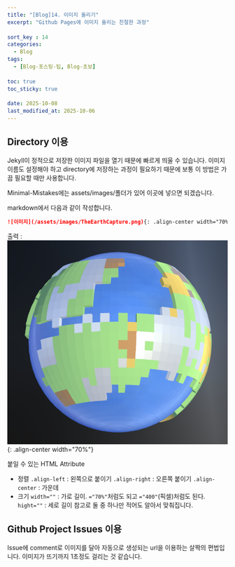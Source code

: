 ```yaml
---
title: "[Blog]14. 이미지 올리기"
excerpt: "Github Pages에 이미지 올리는 친절한 과정"

sort_key : 14
categories:
  - Blog
tags:
  - [Blog-포스팅-팁, Blog-초보]

toc: true
toc_sticky: true

date: 2025-10-08
last_modified_at: 2025-10-06
---
```

## Directory 이용
Jekyll이 정적으로 저장한 이미지 파일을 열기 때문에 빠르게 띄울 수 있습니다. 이미지 이름도 설정해야 하고 directory에 저장하는 과정이 필요하기 때문에 보통 이 방법은 가끔 필요할 때만 사용합니다.

Minimal-Mistakes에는 assets/images/폴더가 있어 이곳에 넣으면 되겠습니다.

markdown에서 다음과 같이 작성합니다.
```markdown
![이미지](/assets/images/TheEarthCapture.png){: .align-center width="70%"}
```
출력 :
![이미지](/assets/images/TheEarthCapture.png){: .align-center width="70%"}

붙일 수 있는 HTML Attribute
- 정렬
`.align-left` : 왼쪽으로 붙이기
`.align-right` : 오른쪽 붙이기
`.align-center` : 가운데
- 크기
`width=""` : 가로 길이. `="70%"`처럼도 되고 `="400"`(픽셀)처럼도 된다.
`hight=""` : 세로 길이
참고로 둘 중 하나만 적어도 알아서 맞춰집니다.

## Github Project Issues 이용
Issue에 comment로 이미지를 달아 자동으로 생성되는 url을 이용하는 살짝의 편법입니다. 이미지가 뜨기까지 1초정도 걸리는 것 같습니다.

